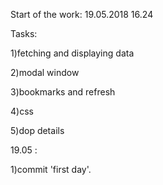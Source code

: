 Start of the work:
19.05.2018 16.24

Tasks:

1)fetching and displaying data

2)modal window

3)bookmarks and refresh

4)css

5)dop details




19.05 :

1)commit 'first day'. 